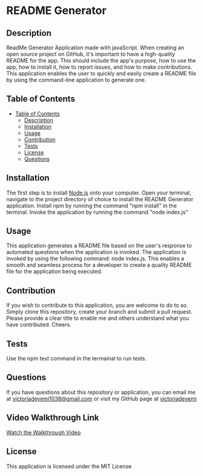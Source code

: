 # README Generator


## Description
ReadMe Generator Application made with javaScript.
When creating an open source project on GitHub, it's important to have a high-quality README for the app. This should include the app's purpose, how to use the app, how to install it, how to report issues, and how to make contributions. This application enables the user to quickly and easily create a README file by using the command-line application to generate one.


## Table of Contents
- [Table of Contents](#table-of-contents)
  - [Description](#description)
  - [Installation](#installation)
  - [Usage](#usage)
  - [Contribution](#contribution)
  - [Tests](#tests)
  - [License](#license)
  - [Questions](#questions)


## Installation
The first step is to install [Node.js](https://nodejs.org/en) onto your computer. 
Open your terminal, navigate to the project directory of choice to install the README Generator application. 
Install npm by running the command "npm install" in the terminal.
Invoke the application by running the command "node index.js"


## Usage
This application generates a README file based on the user's response to automated questions when the application is invoked. The application is invoked by using the following command: node index.js.
This enables a smooth and seamless process for a developer to create a quality README file for the application being executed.

## Contribution
If you wish to contribute to this application, you are welcome to do to so. Simply clone this repository, create your branch and submit a pull request. Please provide a clear title to enable me and others understand what you have contributed. Cheers.

## Tests
Use the npm test command in the termainal to run tests. 

## Questions
If you have questions about this repository or application, you can email me at <a href="mailto:victoriadeyemi1038@gmail.com">victoriadeyemi1038@gmail.com</a>  or visit my GitHub page at [victoriadeyemi](https://github.com/victoriadeyemi)

## Video Walkthrough Link
[Watch the Walkthrough Video](https://drive.google.com/file/d/1a9hxfZ3eR0ho2UCAX7uDDVlPqJF_YDEH/view?usp=sharing)

## License
This application is licensed under the MIT License
